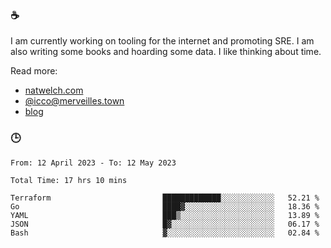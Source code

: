 ### ☕

I am currently working on tooling for the internet and promoting SRE. I am also writing some books and hoarding some data. I like thinking about time. 

Read more:

 - [natwelch.com](https://natwelch.com)
 - [@icco@merveilles.town](https://merveilles.town/@icco)
 - [blog](https://writing.natwelch.com)

### 🕒

<!--START_SECTION:waka-->

```text
From: 12 April 2023 - To: 12 May 2023

Total Time: 17 hrs 10 mins

Terraform                         █████████████░░░░░░░░░░░░   52.21 %
Go                                ████▓░░░░░░░░░░░░░░░░░░░░   18.36 %
YAML                              ███▒░░░░░░░░░░░░░░░░░░░░░   13.89 %
JSON                              █▓░░░░░░░░░░░░░░░░░░░░░░░   06.17 %
Bash                              ▓░░░░░░░░░░░░░░░░░░░░░░░░   02.84 %
```

<!--END_SECTION:waka-->
